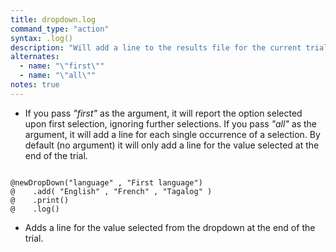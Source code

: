 ```yaml
---
title: dropdown.log
command_type: "action"
syntax: .log()
description: "Will add a line to the results file for the current trial reporting what option was selected."
alternates:
  - name: "\"first\""
  - name: "\"all\""
notes: true
---
```


+ If you pass *"first"* as the argument, it will report the option selected upon first selection, ignoring further selections. If you pass *"all"* as the argument, it will add a line for each single occurrence of a selection. By default (no argument) it will only add a line for the value selected at the end of the trial.

<!--more-->

<pre><code class="language-diff-javascript diff-highlight try-">
@newDropDown("language" , "First language")
@    .add( "English" , "French" , "Tagalog" )
@    .print()
@    .log()
</code></pre>

+ Adds a line for the value selected from the dropdown at the end of the trial.	
